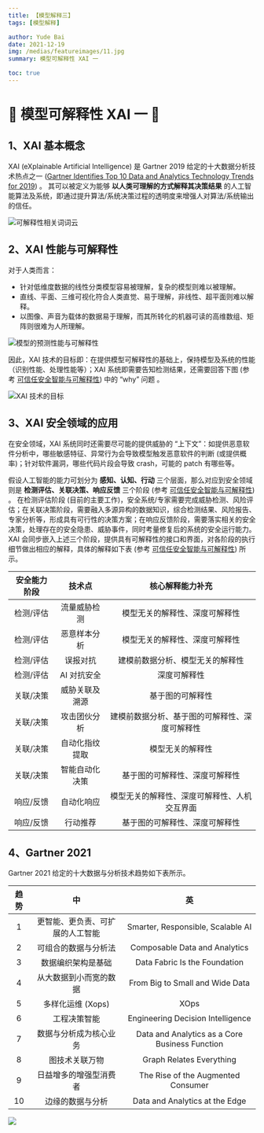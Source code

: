 ```yaml
---
title: 【模型解释三】
tags: [模型解释]

author: Yude Bai
date: 2021-12-19
img: /medias/featureimages/11.jpg
summary: 模型可解释性 XAI 一

toc: true
---
```



# :whale: 模型可解释性 XAI 一 :whale:

## 1、XAI 基本概念
XAI (eXplainable Artificial Intelligence) 是 Gartner 2019 给定的十大数据分析技术热点之一 ([Gartner Identifies Top 10 Data and Analytics Technology Trends for 2019](https://www.gartner.com/en/newsroom/press-releases/2019-02-18-gartner-identifies-top-10-data-and-analytics-technolo)) 。
其可以被定义为能够 **以人类可理解的方式解释其决策结果** 的人工智能算法及系统，即通过提升算法/系统决策过程的透明度来增强人对算法/系统输出的信任。

![可解释性相关词词云](https://img-blog.csdnimg.cn/aedc7cc7764643b59794913d54435fae.png)


## 2、XAI 性能与可解释性

对于人类而言：
 - 针对低维度数据的线性分类模型容易被理解，复杂的模型则难以被理解。
 - 直线、平面、三维可视化符合人类直觉、易于理解，非线性、超平面则难以解释。
 - 以图像、声音为载体的数据易于理解，而其所转化的机器可读的高维数组、矩阵则很难为人所理解。

![模型的预测性能与可解释性](https://img-blog.csdnimg.cn/2933184a7a0b442480644467efe47941.png)

因此，XAI 技术的目标即：在提供模型可解释性的基础上，保持模型及系统的性能（识别性能、处理性能等）；XAI 系统即需要告知检测结果，还需要回答下图 (参考 [可信任安全智能与可解释性](https://cloud.tencent.com/developer/article/1552173)) 中的 “why” 问题 。

![XAI 技术的目标](https://img-blog.csdnimg.cn/9dbd25c463c547c8b62796b511ad26a2.png)


## 3、XAI 安全领域的应用

在安全领域，XAI 系统同时还需要尽可能的提供威胁的 “上下文”：如提供恶意软件分析中，哪些敏感特征、异常行为会导致模型触发恶意软件的判断 (或提供概率)；针对软件漏洞，哪些代码片段会导致 crash，可能的 patch 有哪些等。

假设人工智能的能力可划分为 **感知、认知、行动** 三个层面，那么对应到安全领域则是 **检测评估、关联决策、响应反馈** 三个阶段 (参考 [可信任安全智能与可解释性](https://cloud.tencent.com/developer/article/1552173)) 。
在检测评估阶段 (目前的主要工作)，安全系统/专家需要完成威胁检测、风险评估；在关联决策阶段，需要融入多源异构的数据知识，综合检测结果、风险报告、专家分析等，形成具有可行性的决策方案；在响应反馈阶段，需要落实相关的安全决策，处理存在的安全隐患、威胁事件，同时考量修复后的系统的安全运行能力。
XAI 会同步嵌入上述三个阶段，提供具有可解释性的接口和界面，对各阶段的执行细节做出相应的解释，具体的解释如下表 (参考 [可信任安全智能与可解释性](https://cloud.tencent.com/developer/article/1552173)) 所示。

| 安全能力阶段 |     技术点     |                核心解释能力补充                |
|:------------:|:--------------:|:----------------------------------------------:|
|   检测/评估  |  流量威胁检测  |         模型无关的解释性、深度可解释性         |
|   检测/评估  |  恶意样本分析  |         模型无关的解释性、深度可解释性         |
|   检测/评估  |    误报对抗    |        建模前数据分析、模型无关的解释性        |
|   检测/评估  |   AI 对抗安全  |                  深度可解释性                  |
|   关联/决策  | 威胁关联及溯源 |                基于图的可解释性                |
|   关联/决策  |  攻击团伙分析  | 建模前数据分析、基于图的可解释性、深度可解释性 |
|   关联/决策  | 自动化指纹提取 |                模型无关的解释性                |
|   关联/决策  | 智能自动化决策 |         基于图的可解释性、深度可解释性         |
|   响应/反馈  |   自动化响应   |  模型无关的解释性、深度可解释性、人机交互界面  |
|   响应/反馈  |    行动推荐    |         基于图的可解释性、深度可解释性         |


## 4、Gartner 2021

Gartner 2021 给定的十大数据与分析技术趋势如下表所示。

| 趋势 |                中                |                       英                       |
|:----:|:--------------------------------:|:----------------------------------------------:|
|   1  | 更智能、更负责、可扩展的人工智能 |        Smarter, Responsible, Scalable AI       |
|   2  |       可组合的数据与分析法       |          Composable Data and Analytics         |
|   3  |        数据编织架构是基础        |          Data Fabric Is the Foundation         |
|   4  |      从大数据到小而宽的数据      |         From Big to Small and Wide Data        |
|   5  |         多样化运维 (Xops)        |                      XOps                      |
|   6  |           工程决策智能           |        Engineering Decision Intelligence       |
|   7  |      数据与分析成为核心业务      | Data and Analytics as a Core Business Function |
|   8  |          图技术关联万物          |            Graph Relates Everything            |
|   9  |      日益增多的增强型消费者      |       The Rise of the Augmented Consumer       |
|  10  |         边缘的数据与分析         |         Data and Analytics at the Edge         |




![](https://img-blog.csdnimg.cn/295542bc1c6f44e087d59837ac93dc6e.png#pic_center)
